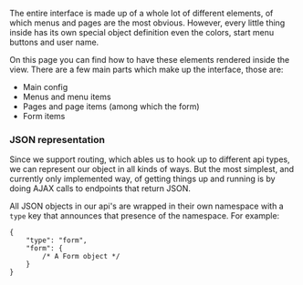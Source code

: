 <p class="leading">
The entire interface is made up of a whole lot of different elements, of which menus and pages are the most obvious. However, every little thing inside has its own special object definition even the colors, start menu buttons and user name.
</p>

On this page you can find how to have these elements rendered inside the view. There are a few main parts which make up the interface, those are:

* Main config
* Menus and menu items
* Pages and page items (among which the form)
* Form items

### JSON representation

Since we support routing, which ables us to hook up to different api types, we can represent our object in all kinds of ways. But the most simplest, and currently only implemented way, of getting things up and running is by doing AJAX calls to endpoints that return JSON.

All JSON objects in our api's are wrapped in their own namespace with a `type` key that announces that presence of the namespace. For example:


	{
		"type": "form",
		"form": {
			/* A Form object */
		}
	}

